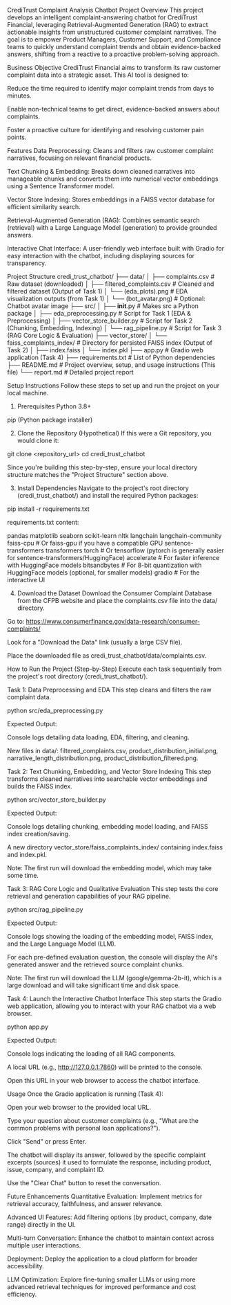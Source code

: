CrediTrust Complaint Analysis Chatbot
Project Overview
This project develops an intelligent complaint-answering chatbot for CrediTrust Financial, leveraging Retrieval-Augmented Generation (RAG) to extract actionable insights from unstructured customer complaint narratives. The goal is to empower Product Managers, Customer Support, and Compliance teams to quickly understand complaint trends and obtain evidence-backed answers, shifting from a reactive to a proactive problem-solving approach.

Business Objective
CrediTrust Financial aims to transform its raw customer complaint data into a strategic asset. This AI tool is designed to:

Reduce the time required to identify major complaint trends from days to minutes.

Enable non-technical teams to get direct, evidence-backed answers about complaints.

Foster a proactive culture for identifying and resolving customer pain points.

Features
Data Preprocessing: Cleans and filters raw customer complaint narratives, focusing on relevant financial products.

Text Chunking & Embedding: Breaks down cleaned narratives into manageable chunks and converts them into numerical vector embeddings using a Sentence Transformer model.

Vector Store Indexing: Stores embeddings in a FAISS vector database for efficient similarity search.

Retrieval-Augmented Generation (RAG): Combines semantic search (retrieval) with a Large Language Model (generation) to provide grounded answers.

Interactive Chat Interface: A user-friendly web interface built with Gradio for easy interaction with the chatbot, including displaying sources for transparency.


Project Structure
credi_trust_chatbot/
├── data/
│   ├── complaints.csv                  # Raw dataset (downloaded)
│   ├── filtered_complaints.csv         # Cleaned and filtered dataset (Output of Task 1)
│   └── (eda_plots).png                 # EDA visualization outputs (from Task 1)
│   └── (bot_avatar.png)                # Optional: Chatbot avatar image
├── src/
│   ├── __init__.py                     # Makes src a Python package
│   ├── eda_preprocessing.py            # Script for Task 1 (EDA & Preprocessing)
│   ├── vector_store_builder.py         # Script for Task 2 (Chunking, Embedding, Indexing)
│   └── rag_pipeline.py                 # Script for Task 3 (RAG Core Logic & Evaluation)
├── vector_store/
│   └── faiss_complaints_index/         # Directory for persisted FAISS index (Output of Task 2)
│       ├── index.faiss
│       └── index.pkl
├── app.py                              # Gradio web application (Task 4)
├── requirements.txt                    # List of Python dependencies
├── README.md                           # Project overview, setup, and usage instructions (This file)
└── report.md                           # Detailed project report

Setup Instructions
Follow these steps to set up and run the project on your local machine.

1. Prerequisites
Python 3.8+

pip (Python package installer)

2. Clone the Repository (Hypothetical)
If this were a Git repository, you would clone it:

git clone <repository_url>
cd credi_trust_chatbot

Since you're building this step-by-step, ensure your local directory structure matches the "Project Structure" section above.

3. Install Dependencies
Navigate to the project's root directory (credi_trust_chatbot/) and install the required Python packages:

pip install -r requirements.txt

requirements.txt content:

pandas
matplotlib
seaborn
scikit-learn
nltk
langchain
langchain-community
faiss-cpu # Or faiss-gpu if you have a compatible GPU
sentence-transformers
transformers
torch # Or tensorflow (pytorch is generally easier for sentence-transformers/HuggingFace)
accelerate # For faster inference with HuggingFace models
bitsandbytes # For 8-bit quantization with HuggingFace models (optional, for smaller models)
gradio # For the interactive UI

4. Download the Dataset
Download the Consumer Complaint Database from the CFPB website and place the complaints.csv file into the data/ directory.

Go to: https://www.consumerfinance.gov/data-research/consumer-complaints/

Look for a "Download the Data" link (usually a large CSV file).

Place the downloaded file as credi_trust_chatbot/data/complaints.csv.

How to Run the Project (Step-by-Step)
Execute each task sequentially from the project's root directory (credi_trust_chatbot/).

Task 1: Data Preprocessing and EDA
This step cleans and filters the raw complaint data.

python src/eda_preprocessing.py

Expected Output:

Console logs detailing data loading, EDA, filtering, and cleaning.

New files in data/: filtered_complaints.csv, product_distribution_initial.png, narrative_length_distribution.png, product_distribution_filtered.png.

Task 2: Text Chunking, Embedding, and Vector Store Indexing
This step transforms cleaned narratives into searchable vector embeddings and builds the FAISS index.

python src/vector_store_builder.py

Expected Output:

Console logs detailing chunking, embedding model loading, and FAISS index creation/saving.

A new directory vector_store/faiss_complaints_index/ containing index.faiss and index.pkl.

Note: The first run will download the embedding model, which may take some time.

Task 3: RAG Core Logic and Qualitative Evaluation
This step tests the core retrieval and generation capabilities of your RAG pipeline.

python src/rag_pipeline.py

Expected Output:

Console logs showing the loading of the embedding model, FAISS index, and the Large Language Model (LLM).

For each pre-defined evaluation question, the console will display the AI's generated answer and the retrieved source complaint chunks.

Note: The first run will download the LLM (google/gemma-2b-it), which is a large download and will take significant time and disk space.

Task 4: Launch the Interactive Chatbot Interface
This step starts the Gradio web application, allowing you to interact with your RAG chatbot via a web browser.

python app.py

Expected Output:

Console logs indicating the loading of all RAG components.

A local URL (e.g., http://127.0.0.1:7860) will be printed to the console.

Open this URL in your web browser to access the chatbot interface.

Usage
Once the Gradio application is running (Task 4):

Open your web browser to the provided local URL.

Type your question about customer complaints (e.g., "What are the common problems with personal loan applications?").

Click "Send" or press Enter.

The chatbot will display its answer, followed by the specific complaint excerpts (sources) it used to formulate the response, including product, issue, company, and complaint ID.

Use the "Clear Chat" button to reset the conversation.

Future Enhancements
Quantitative Evaluation: Implement metrics for retrieval accuracy, faithfulness, and answer relevance.

Advanced UI Features: Add filtering options (by product, company, date range) directly in the UI.

Multi-turn Conversation: Enhance the chatbot to maintain context across multiple user interactions.

Deployment: Deploy the application to a cloud platform for broader accessibility.

LLM Optimization: Explore fine-tuning smaller LLMs or using more advanced retrieval techniques for improved performance and cost efficiency.
